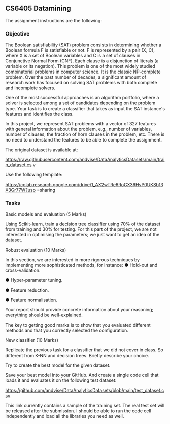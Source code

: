 ## CS6405 Datamining 

The assignment instructions are the following:

### Objective

The Boolean satisfiability (SAT) problem consists in determining whether a Boolean formula F is satisfiable or not. F is represented by a pair (X, C), where X is a set of Boolean variables and C is a set of clauses in Conjunctive Normal Form (CNF). Each clause is a disjunction of literals (a variable or its negation). This problem is one of the most widely studied combinatorial problems in computer science. It is the classic NP-complete problem. Over the past number of decades, a significant amount of research work has focused on solving SAT problems with both complete and incomplete solvers.

One of the most successful approaches is an algorithm portfolio, where a solver is selected among a set of candidates depending on the problem type. Your task is to create a classifier that takes as input the SAT instance's features and identifies the class.

In this project, we represent SAT problems with a vector of 327 features with general information about the problem, e.g., number of variables, number of clauses, the fraction of horn clauses in the problem, etc. There is no need to understand the features to be able to complete the assignment.

The original dataset is available at:

https://raw.githubusercontent.com/andvise/DataAnalyticsDatasets/main/train_dataset.cs v

Use the following template:

https://colab.research.google.com/drive/1_AX2wTRe6RoCX36HvP0UKSb13X3Gr77W?usp =sharing

### Tasks

Basic models and evaluation (5 Marks)

Using Scikit-learn, train a decision tree classifier using 70% of the dataset from training and 30% for testing. For this part of the project, we are not interested in optimising the parameters; we just want to get an idea of the dataset.

Robust evaluation (10 Marks)

In this section, we are interested in more rigorous techniques by implementing more sophisticated methods, for instance: ● Hold-out and cross-validation.

● Hyper-parameter tuning.

● Feature reduction.

● Feature normalisation.

Your report should provide concrete information about your reasoning; everything should be well-explained.

The key to getting good marks is to show that you evaluated different methods and that you correctly selected the configuration.

New classifier (10 Marks)

Replicate the previous task for a classifier that we did not cover in class. So different from K-NN and decision trees. Briefly describe your choice.

Try to create the best model for the given dataset.

Save your best model into your GitHub. And create a single code cell that loads it and evaluates it on the following test dataset:

https://github.com/andvise/DataAnalyticsDatasets/blob/main/test_dataset.csv

This link currently contains a sample of the training set. The real test set will be released after the submission. I should be able to run the code cell independently and load all the libraries you need as well.
